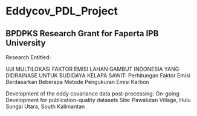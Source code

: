 # Eddycov_PDL_Project
## BPDPKS Research Grant for Faperta IPB University 

Research Entitled: 

UJI MULTILOKASI FAKTOR EMISI LAHAN GAMBUT INDONESIA YANG DIDRAINASE UNTUK BUDIDAYA KELAPA SAWIT:
Perhitungan Faktor Emisi Berdasarkan Beberapa Metode Pengukuran Emisi Karbon

Development of the eddy covariance data post-processing: On-going Development for publication-quality datasets
Site: Pawalutan Village, Hulu Sungai Utara, South Kalimantan
